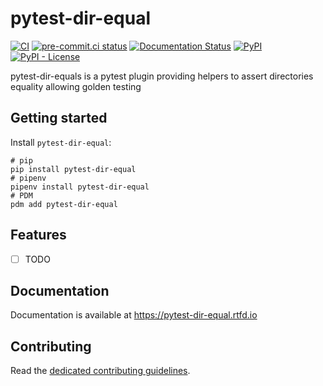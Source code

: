 # pytest-dir-equal

[![CI](https://github.com/noirbizarre/pytest-dir-equal/actions/workflows/ci.yml/badge.svg)](https://github.com/noirbizarre/pytest-dir-equal/actions/workflows/ci.yml)
[![pre-commit.ci status](https://results.pre-commit.ci/badge/github/noirbizarre/pytest-dir-equal/main.svg)](https://results.pre-commit.ci/latest/github/noirbizarre/pytest-dir-equal/main)
[![Documentation Status](https://readthedocs.org/projects/pytest-dir-equal/badge/?version=latest)](https://pytest-dir-equal.readthedocs.io/en/latest/?badge=latest)
[![PyPI](https://img.shields.io/pypi/v/pytest-dir-equal)](https://pypi.org/project/pytest-dir-equal/)
[![PyPI - License](https://img.shields.io/pypi/l/pytest-dir-equal)](https://pypi.org/project/pytest-dir-equal/)

pytest-dir-equals is a pytest plugin providing helpers to assert directories equality allowing golden testing

## Getting started

Install `pytest-dir-equal`:

```shell
# pip
pip install pytest-dir-equal
# pipenv
pipenv install pytest-dir-equal
# PDM
pdm add pytest-dir-equal
```

## Features

- [ ] TODO

## Documentation

Documentation is available at <https://pytest-dir-equal.rtfd.io>

## Contributing

Read the [dedicated contributing guidelines](./CONTRIBUTING.md).
